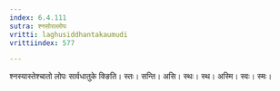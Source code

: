 ```yaml
---
index: 6.4.111
sutra: श्नसोरल्लोपः
vritti: laghusiddhantakaumudi
vrittiindex: 577

---
```

श्नस्यास्तेश्चातो लोपः सार्वधातुके क्ङिति। स्तः। सन्ति। असि। स्थः। स्थ। अस्मि। स्वः। स्मः।